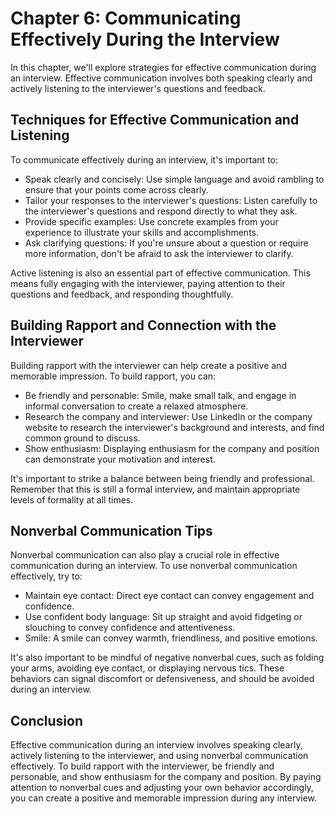 Chapter 6: Communicating Effectively During the Interview
=========================================================

In this chapter, we'll explore strategies for effective communication during an interview. Effective communication involves both speaking clearly and actively listening to the interviewer's questions and feedback.

Techniques for Effective Communication and Listening
----------------------------------------------------

To communicate effectively during an interview, it's important to:

* Speak clearly and concisely: Use simple language and avoid rambling to ensure that your points come across clearly.
* Tailor your responses to the interviewer's questions: Listen carefully to the interviewer's questions and respond directly to what they ask.
* Provide specific examples: Use concrete examples from your experience to illustrate your skills and accomplishments.
* Ask clarifying questions: If you're unsure about a question or require more information, don't be afraid to ask the interviewer to clarify.

Active listening is also an essential part of effective communication. This means fully engaging with the interviewer, paying attention to their questions and feedback, and responding thoughtfully.

Building Rapport and Connection with the Interviewer
----------------------------------------------------

Building rapport with the interviewer can help create a positive and memorable impression. To build rapport, you can:

* Be friendly and personable: Smile, make small talk, and engage in informal conversation to create a relaxed atmosphere.
* Research the company and interviewer: Use LinkedIn or the company website to research the interviewer's background and interests, and find common ground to discuss.
* Show enthusiasm: Displaying enthusiasm for the company and position can demonstrate your motivation and interest.

It's important to strike a balance between being friendly and professional. Remember that this is still a formal interview, and maintain appropriate levels of formality at all times.

Nonverbal Communication Tips
----------------------------

Nonverbal communication can also play a crucial role in effective communication during an interview. To use nonverbal communication effectively, try to:

* Maintain eye contact: Direct eye contact can convey engagement and confidence.
* Use confident body language: Sit up straight and avoid fidgeting or slouching to convey confidence and attentiveness.
* Smile: A smile can convey warmth, friendliness, and positive emotions.

It's also important to be mindful of negative nonverbal cues, such as folding your arms, avoiding eye contact, or displaying nervous tics. These behaviors can signal discomfort or defensiveness, and should be avoided during an interview.

Conclusion
----------

Effective communication during an interview involves speaking clearly, actively listening to the interviewer, and using nonverbal communication effectively. To build rapport with the interviewer, be friendly and personable, and show enthusiasm for the company and position. By paying attention to nonverbal cues and adjusting your own behavior accordingly, you can create a positive and memorable impression during any interview.
